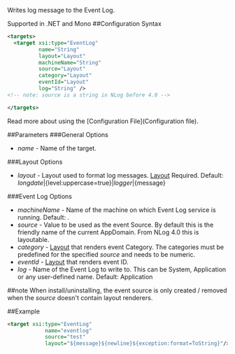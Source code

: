 Writes log message to the Event Log. 

Supported in .NET and Mono
##Configuration Syntax
```xml
<targets>
  <target xsi:type="EventLog"
          name="String"
          layout="Layout"
          machineName="String"
          source="Layout" 
          category="Layout"
          eventId="Layout"
          log="String" />
<!-- note: source is a string in NLog before 4.0 -->

</targets>
```
Read more about using the [Configuration File](Configuration file).

##Parameters
###General Options
 * _name_ - Name of the target.

###Layout Options
 * _layout_ - Layout used to format log messages. [Layout](Layouts) Required. Default: ${longdate}|${level:uppercase=true}|${logger}|${message}

###Event Log Options
 * _machineName_ - Name of the machine on which Event Log service is running. Default: .  
 * _source_ - Value to be used as the event Source. By default this is the friendly name of the current AppDomain. From NLog 4.0 this is layoutable.   
 * _category_ - [Layout](Layouts) that renders event Category.  The categories must be predefined for the specified _source_ and needs to be numeric.   
 * _eventId_ - [Layout](Layouts) that renders event ID. 
 * _log_ - Name of the Event Log to write to. This can be System, Application or any user-defined name. Default: Application

##note
When install/uninstalling, the event source is only created / removed when the _source_ doesn't contain layout renderers. 

##Example
```xml
<target xsi:type="EventLog"
            name="eventlog"
            source="test"
            layout="${message}${newline}${exception:format=ToString}"/>
```